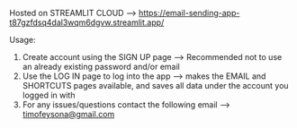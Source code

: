 Hosted on STREAMLIT CLOUD --> https://email-sending-app-t87gzfdsq4dal3wqm6dgvw.streamlit.app/

Usage:
1. Create account using the SIGN UP page --> Recommended not to use an already existing password and/or email
2. Use the LOG IN page to log into the app --> makes the EMAIL and SHORTCUTS pages available, and saves all data under the account you logged in with
3. For any issues/questions contact the following email --> timofeysona@gmail.com

